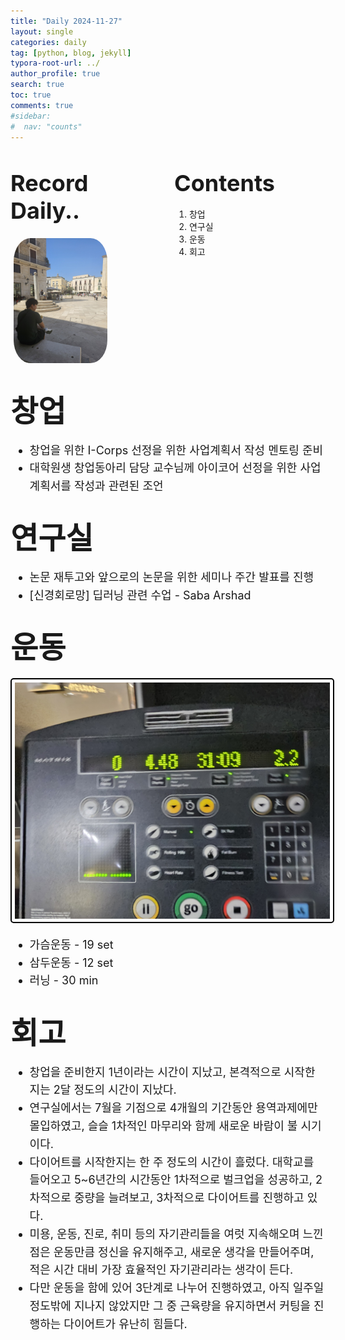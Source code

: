 ```yaml
---
title: "Daily 2024-11-27"
layout: single
categories: daily
tag: [python, blog, jekyll]
typora-root-url: ../
author_profile: true
search: true
toc: true
comments: true
#sidebar:
#  nav: "counts"
---
```


<style>
@media (max-width: 768px) {
  /* Flex 컨테이너의 이미지가 부모 크기에 맞게 조정 */
  div[style*="display: flex;"] img {
    width: 100%;
    height: auto;
  }

  /* Flex 컨테이너의 영상이 부모 크기에 맞게 조정 */
  div[style*="display: flex;"] video {
    width: 100%;
    height: auto;
  }

  /* Grid 이미지는 이미 반응형으로 설정되어 있으므로 추가 수정 불필요 */
  img[style*="width: 415px;"] {
    width: 100%;
    height: auto;
  }

  /* 영상도 화면 크기에 맞게 조정 */
  video {
    max-width: 100%;
    height: auto;
    display: block; /* 중앙 정렬 문제 방지 */
  }
}
</style>

<div style="display: flex; justify-content: space-between; align-items: flex-start;">

  <div style="width: 48%;">
    <h2><span style="font-size: 36px; font-weight: bold;">Record Daily..</span></h2>
    <img src="/images/2023-09-26-first/연구일지1/고민중.jpg" alt="CANVAS" style="border-radius: 20%; width: 150px; padding: 5px;">
  </div>

  <div style="width: 48%;">
    <h2><span style="font-size: 36px; font-weight: bold;">Contents</span></h2>
    <ol>
      <li>창업</li>
      <li>연구실</li>
      <li>운동</li>
      <li>회고</li>
    </ol>
  </div>
</div>

## <span style="font-size: 48px; font-weight: bold;">창업</span>

<div style="font-size: 18px; line-height: 1.6;">

  <ul>
    <li>창업을 위한 I-Corps 선정을 위한 사업계획서 작성 멘토링 준비</li>
    <li>대학원생 창업동아리 담당 교수님께 아이코어 선정을 위한 사업계획서를 작성과 관련된 조언</li>
  </ul>

</div>

## <span style="font-size: 48px; font-weight: bold;">연구실</span>

<div style="font-size: 18px; line-height: 1.6;">

  <ul>
    <li>논문 재투고와 앞으로의 논문을 위한 세미나 주간 발표를 진행</li>
    <li>[신경회로망] 딥러닝 관련 수업 - Saba Arshad</li>
  </ul>

</div>

## <span style="font-size: 48px; font-weight: bold;">운동</span>

<img src="/images/2023-09-26-first/연구일지1/1127운동.jpg" alt="CANVAS" style="border: 2px solid #000; border-radius: 5px; padding: 5px;">

<div style="font-size: 18px; line-height: 1.6;">

  <ul>
    <li>가슴운동 - 19 set</li>
    <li>삼두운동 - 12 set</li>
    <li>러닝 - 30 min</li>
  </ul>

</div>

## <span style="font-size: 48px; font-weight: bold;">회고</span>

<div style="font-size: 18px; line-height: 1.6;">

  <ul>
    <li>창업을 준비한지 1년이라는 시간이 지났고, 본격적으로 시작한지는 2달 정도의 시간이 지났다.</li>
    <li>연구실에서는 7월을 기점으로 4개월의 기간동안 용역과제에만 몰입하였고, 슬슬 1차적인 마무리와 함께 새로운 바람이 불 시기이다.</li>
    <li>다이어트를 시작한지는 한 주 정도의 시간이 흘렀다. 대학교를 들어오고 5~6년간의 시간동안 1차적으로 벌크업을 성공하고, 2차적으로 중량을 늘려보고, 3차적으로 다이어트를 진행하고 있다.</li>
    <li>미용, 운동, 진로, 취미 등의 자기관리들을 여럿 지속해오며 느낀점은 운동만큼 정신을 유지해주고, 새로운 생각을 만들어주며, 적은 시간 대비 가장 효율적인 자기관리라는 생각이 든다.</li>
    <li>다만 운동을 함에 있어 3단계로 나누어 진행하였고, 아직 일주일 정도밖에 지나지 않았지만 그 중 근육량을 유지하면서 커팅을 진행하는 다이어트가 유난히 힘들다.</li>
  </ul>

</div>
